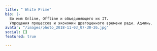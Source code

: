 ```yaml
---
title: " White Prime"
bio: |-
  Во имя Online, Offline и объединяющего их IT.
  Упрощения процессов и экономии драгоценного времени ради. Админь.
avatar: "/images/photo_2018-11-03_07-30-26.jpg"
social: []
featured: true

---
```

